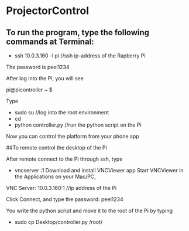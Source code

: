 # ProjectorControl

## To run the program, type the following commands at Terminal:

- ssh 10.0.3.160 -l pi 
//ssh ip-address of the Rapberry Pi

The password is peel1234

After log into the Pi, you will see

pi@picontroller ~ $ 

Type
- sudo su //log into the root environment
- cd
- python controller.py //run the python script on the Pi 
 
Now you can control the platform from your phone app
 
 
##To remote control the desktop of the Pi

After remote connect to the Pi through ssh, type

- vncserver :1
Download and install VNCViewer app
Start VNCViewer in the Applications on your Mac/PC,

VNC Server:  10.0.3.160:1 //ip address of the Pi 

Click Connect, and type the password: peel1234

You write the python script and move it to the root of the Pi by typing
- sudo cp Desktop/controller.py /root/







